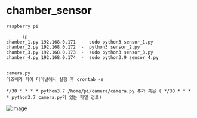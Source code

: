 # chamber_sensor
~~~~~~~~~~~~~~~~~~~~~~~~
raspberry pi  

      ip 
chamber_1.py 192.168.0.171  -  sudo python3 sensor_1.py
chamber_2.py 192.168.0.172  -  python3 sensor_2.py
chamber_3.py 192.168.0.173  -  sudo python3 sensor_3.py
chamber_4.py 192.168.0.174  -  sudo python3.9 sensor_4.py


camera.py 
라즈베리 파이 터미널에서 실행 후 crontab -e 

*/30 * * * * python3.7 /home/pi/camera/camera.py 추가 혹은 ( */30 * * * * python3.7 camera.py가 있는 파일 경로)

~~~~~~~~~~~~~~~~~~~~~~~~~~~~~~

![image](https://user-images.githubusercontent.com/100981830/214483837-b6024e96-0808-470b-8931-6b0f8f109ad2.png)


